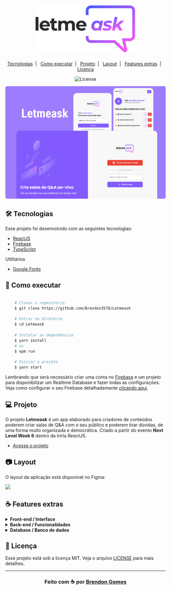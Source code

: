 <h1 align="center">
    <img src=".github/logo.svg">
</h1>

<p align="center">
    <a href="#-tecnologias">Tecnologias</a>&nbsp;&nbsp;|&nbsp;&nbsp;
    <a href="#-como-executar">Como executar</a>&nbsp;&nbsp;|&nbsp;&nbsp;
    <a href="#-projeto">Projeto</a>&nbsp;&nbsp;|&nbsp;&nbsp;
    <a href="#-layout">Layout</a>&nbsp;&nbsp;|&nbsp;&nbsp;
    <a href="#-features-extras">Features extras</a>&nbsp;&nbsp;|&nbsp;&nbsp;
    <a href="#-licença">Licença</a>
</p>

<p align="center">
    <img alt="License" src="https://img.shields.io/badge/license-MIT-green">
</p>

<p align="center">
    <img src=".github/cover.png" style="border-radius: 5px">
</p>

## 🛠 Tecnologias

Esse projeto foi desenvolvido com as seguintes tecnologias:

- [ReactJS](https://reactjs.org)
- [Firebase](https://firebase.google.com/)
- [TypeScript](https://www.typescriptlang.org/)

Utilitários

- [Google Fonts](https://fonts.google.com/)

## 🚀 Como executar

```bash

    # Clonar o repositório
    $ git clone https://github.com/Brendon3578/Letmeask

    # Entrar no diretório
    $ cd Letmeask
    
    # Instalar as dependências
    $ yarn install
    # ou
    $ npm run

    # Iniciar o projeto
    $ yarn start

```
Lembrando que será necessário criar uma conta no [Firebase](https://firebase.google.com/) e um projeto para disponibilizar um Realtime Database e fazer todas as configurações. Veja como configurar o seu Firebase detalhadamente [clicando aqui](https://github.com/Brendon3578/Letmeask/tree/master/.github/firebase). 

## 💻 Projeto

O projeto **Letmeask** é um app elaborado para criadores de conteúdos poderem criar salas de Q&amp;A com o seu público e poderem tirar dúvidas, de uma forma muito organizada e democrática. Criado a partir do evento **Next Level Week 6** dentro da trirla *React*JS.

- [Acesse o projeto](https://letmeask-aafe8.web.app/)

## 📷 Layout

O layout da aplicação está disponível no Figma:

[<img src="https://img.shields.io/badge/Acessar%20layout-Figma-blue">](https://www.figma.com/community/file/1009824839797878169/Letmeask)

## ☕ Features extras

<details>
  <summary><b>Front-end / Interface</b></summary>
  
  - :white_check_mark: Responsividade
  - :white_check_mark: Modais de confirmação para ações do usuário
  - :white_check_mark: Notificações Toasts para feedbacks
  - :white_check_mark: Tooltips
  - :white_check_mark: Adição do React-Icons para icones dinâmicos
  - :white_check_mark: Animação de loading
  - :white_check_mark: Ilustrações para quando não há questões/não há salas criadas por você
  - :white_check_mark: Landing page para o projeto
  - :white_large_square: Utilização de styled components 💅🏾 para estilizações mais dinâmicas
  - :white_large_square: Darkmode

</details>

<details>
  <summary><b>Back-end / Funcionalidades</b></summary>
  
  - :white_check_mark: Usuário deletar a sua própria pergunta
  - :white_check_mark: Administrador poder responder as questões do Usuário pelo próprio Letmeask
  - :white_check_mark: Página de usuário para acessar as salas criadas por você
  - :white_check_mark: Página 404 quando a url não é reconhecida, ou quando a sala que está na url não existe
  - :white_check_mark: Opção de mudar o título da sala quando estiver na página de administrador
  - :white_check_mark: Verificação se usuário é admin da página (se estiver na página de admin)

</details>

<details>
  <summary><b>Database / Banco de dados</b></summary>
  
  - :white_check_mark: Utilização de Realtime Database do Firebase para trafego de informação em tempo real
  - :white_check_mark: Debounce Functions feito pelo back-end para acontecer um pequeno delay quando houver alguma mudança no database

</details>


## 📝 Licença

Esse projeto está sob a licença MIT. Veja o arquivo [LICENSE](.github/LICENSE.md) para mais detalhes.

---

<h3 align="center">
    Feito com ☕ por <a href="https://github.com/Brendon3578"> Brendon Gomes</a>
</h3>
